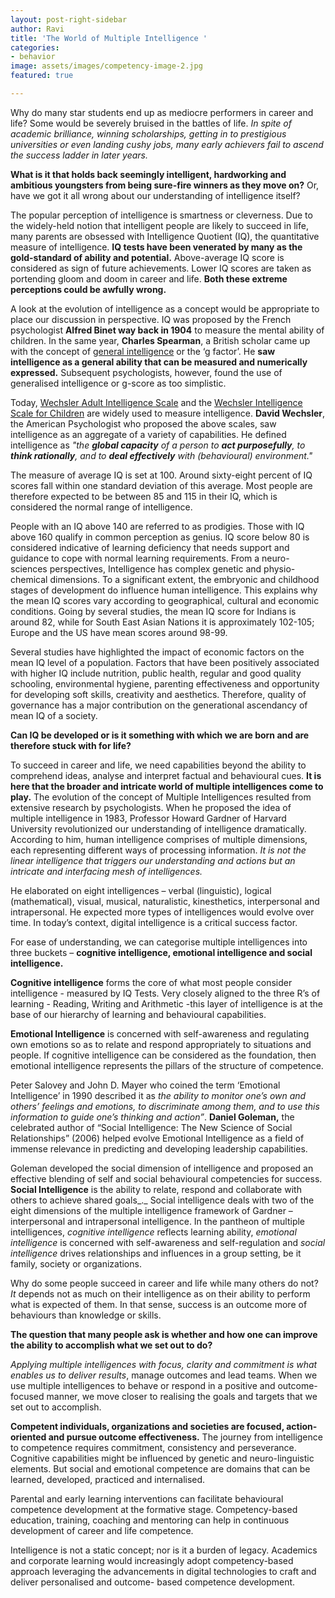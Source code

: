 ```yaml
---
layout: post-right-sidebar
author: Ravi
title: 'The World of Multiple Intelligence '
categories:
- behavior
image: assets/images/competency-image-2.jpg
featured: true

---
```

Why do many star students end up as mediocre performers in career and life? Some would be severely bruised in the battles of life. _In spite of academic brilliance, winning scholarships, getting in to prestigious universities or even landing cushy jobs, many early achievers fail to ascend the success ladder in later years._

**What is it that holds back seemingly intelligent, hardworking and ambitious youngsters from being sure-fire winners as they move on?** Or, have we got it all wrong about our understanding of intelligence itself?

The popular perception of intelligence is smartness or cleverness. Due to the widely-held notion that intelligent people are likely to succeed in life, many parents are obsessed with Intelligence Quotient (IQ), the quantitative measure of intelligence. **IQ tests have been venerated by many as the gold-standard of ability and potential.** Above-average IQ score is considered as sign of future achievements. Lower IQ scores are taken as portending gloom and doom in career and life. **Both these extreme perceptions could be awfully wrong.**

A look at the evolution of intelligence as a concept would be appropriate to place our discussion in perspective. IQ was proposed by the French psychologist **Alfred Binet way back in 1904** to measure the mental ability of children. In the same year, **Charles Spearman**, a British scholar came up with the concept of [general intelligence](https://www.verywellmind.com/what-is-general-intelligence-2795210) or the ‘g factor’. He **saw intelligence as a general ability that can be measured and numerically expressed.** Subsequent psychologists, however, found the use of generalised intelligence or g-score as too simplistic.

Today, [Wechsler Adult Intelligence Scale](https://en.wikipedia.org/wiki/Wechsler_Adult_Intelligence_Scale "Wechsler Adult Intelligence Scale") and the [Wechsler Intelligence Scale for Children](https://en.wikipedia.org/wiki/Wechsler_Intelligence_Scale_for_Children "Wechsler Intelligence Scale for Children") are widely used to measure intelligence. **David Wechsler**, the American Psychologist who proposed the above scales, saw intelligence as an aggregate of a variety of capabilities. He defined intelligence as _"the **global capacity** of a person to **act purposefully**, to **think rationally**, and to **deal effectively** with (behavioural) environment."_

The measure of average IQ is set at 100. Around sixty-eight percent of IQ scores fall within one standard deviation of this average. Most people are therefore expected to be between 85 and 115 in their IQ, which is considered the normal range of intelligence.

People with an IQ above 140 are referred to as prodigies. Those with IQ above 160 qualify in common perception as genius. IQ score below 80 is considered indicative of learning deficiency that needs support and guidance to cope with normal learning requirements. From a neuro-sciences perspectives, Intelligence has complex genetic and physio-chemical dimensions. To a significant extent, the embryonic and childhood stages of development do influence human intelligence. This explains why the mean IQ scores vary according to geographical, cultural and economic conditions. Going by several studies, the mean IQ score for Indians is around 82, while for South East Asian Nations it is approximately 102-105; Europe and the US have mean scores around 98-99.

Several studies have highlighted the impact of economic factors on the mean IQ level of a population. Factors that have been positively associated with higher IQ include nutrition, public health, regular and good quality schooling, environmental hygiene, parenting effectiveness and opportunity for developing soft skills, creativity and aesthetics. Therefore, quality of governance has a major contribution on the generational ascendancy of mean IQ of a society.

**Can IQ be developed or is it something with which we are born and are therefore stuck with for life?**

To succeed in career and life, we need capabilities beyond the ability to comprehend ideas, analyse and interpret factual and behavioural cues. **It is here that the broader and intricate world of multiple intelligences come to play.** The evolution of the concept of Multiple Intelligences resulted from extensive research by psychologists. When he proposed the idea of multiple intelligence in 1983, Professor Howard Gardner of Harvard University revolutionized our understanding of intelligence dramatically. According to him, human intelligence comprises of multiple dimensions, each representing different ways of processing information. _It is not the linear intelligence that triggers our understanding and actions but an intricate and interfacing mesh of intelligences._

He elaborated on eight intelligences – verbal (linguistic), logical (mathematical), visual, musical, naturalistic, kinesthetics, interpersonal and intrapersonal. He expected more types of intelligences would evolve over time. In today’s context, digital intelligence is a critical success factor.

For ease of understanding, we can categorise multiple intelligences into three buckets – **cognitive intelligence, emotional intelligence and social intelligence.**

**Cognitive intelligence** forms the core of what most people consider intelligence - measured by IQ Tests. Very closely aligned to the three R’s of learning - Reading, Writing and Arithmetic -this layer of intelligence is at the base of our hierarchy of learning and behavioural capabilities.

**Emotional Intelligence** is concerned with self-awareness and regulating own emotions so as to relate and respond appropriately to situations and people. If cognitive intelligence can be considered as the foundation, then emotional intelligence represents the pillars of the structure of competence.

Peter Salovey and John D. Mayer who coined the term ‘Emotional Intelligence’ in 1990 described it as _the ability to monitor one’s own and others’ feelings and emotions, to discriminate among them, and to use this information to guide one’s thinking and action”_. **Daniel Goleman,** the celebrated author of “Social Intelligence: The New Science of Social Relationships” (2006) helped evolve Emotional Intelligence as a field of immense relevance in predicting and developing leadership capabilities.

Goleman developed the social dimension of intelligence and proposed an effective blending of self and social behavioural competencies for success. **Social Intelligence** is the ability to relate, respond and collaborate with others to achieve shared goals_._ Social intelligence deals with two of the eight dimensions of the multiple intelligence framework of Gardner – interpersonal and intrapersonal intelligence. In the pantheon of multiple intelligences, _cognitive intelligence_ reflects learning ability, _emotional intelligence_ is concerned with self-awareness and self-regulation and _social intelligence_ drives relationships and influences in a group setting, be it family, society or organizations.

Why do some people succeed in career and life while many others do not? _It_ depends not as much on their intelligence as on their ability to perform what is expected of them. In that sense, success is an outcome more of behaviours than knowledge or skills.

**The question that many people ask is whether and how one can improve the ability to accomplish what we set out to do?**

_Applying multiple intelligences with focus, clarity and commitment is what enables us to deliver results_, manage outcomes and lead teams. When we use multiple intelligences to behave or respond in a positive and outcome-focused manner, we move closer to realising the goals and targets that we set out to accomplish.

**Competent individuals, organizations and societies are focused, action-oriented and pursue outcome effectiveness.** The journey from intelligence to competence requires commitment, consistency and perseverance. Cognitive capabilities might be influenced by genetic and neuro-linguistic elements. But social and emotional competence are domains that can be learned, developed, practiced and internalised.

Parental and early learning interventions can facilitate behavioural competence development at the formative stage. Competency-based education, training, coaching and mentoring can help in continuous development of career and life competence.

Intelligence is not a static concept; nor is it a burden of legacy. Academics and corporate learning would increasingly adopt competency-based approach leveraging the advancements in digital technologies to craft and deliver personalised and outcome- based competence development.